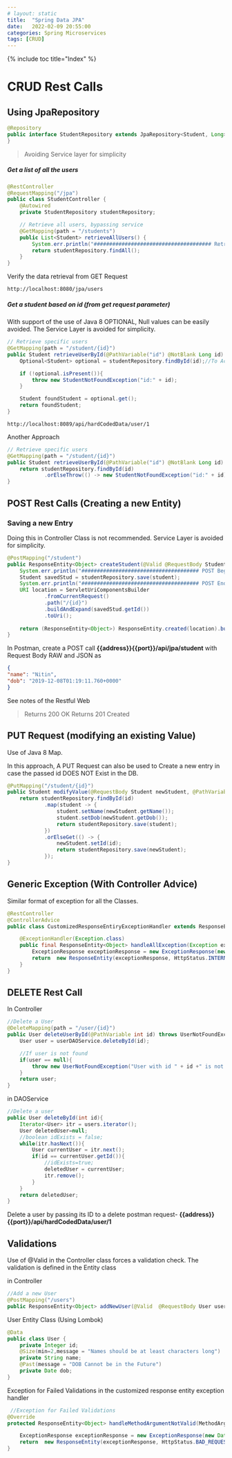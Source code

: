 ```yaml
---
# layout: static
title:  "Spring Data JPA"
date:   2022-02-09 20:55:00
categories: Spring Microservices
tags: [CRUD]
---
```

{% include toc title="Index" %}

# CRUD Rest Calls

## Using JpaRepository

```java
@Repository
public interface StudentRepository extends JpaRepository<Student, Long> {
}
```

> Avoiding Service layer for simplicity

##### Get a list of all the users
```java
@RestController
@RequestMapping("/jpa")
public class StudentController {
	@Autowired
	private StudentRepository studentRepository;

	// Retrieve all users, bypassing service
	@GetMapping(path = "/students")
	public List<Student> retrieveAllUsers() {
		System.err.println("###################################### Retrieving All Users ######################################");
		return studentRepository.findAll();
	}
}
```

Verify the data retrieval from GET Request
```
http://localhost:8080/jpa/users
```
##### Get a student based on id (from get request parameter)

With support of the use of Java 8 OPTIONAL, Null values can be easily avoided. The Service Layer is avoided for simplicity. 

```java
// Retrieve specific users
@GetMapping(path = "/student/{id}")
public Student retrieveUserById(@PathVariable("id") @NotBlank Long id) {
    Optional<Student> optional = studentRepository.findById(id);//To Accomodate Null return

    if (!optional.isPresent()){
        throw new StudentNotFoundException("id:" + id);
    }

    Student foundStudent = optional.get();
    return foundStudent;
}
```
```
http://localhost:8089/api/hardCodedData/user/1
```

Another Approach

```java
// Retrieve specific users
@GetMapping(path = "/student/{id}")
public Student retrieveUserById(@PathVariable("id") @NotBlank Long id) {
    return studentRepository.findById(id)
            .orElseThrow(() -> new StudentNotFoundException("id:" + id));
}
```

## POST Rest Calls (Creating a new Entity)

### Saving a new Entry

Doing this in Controller Class is not recommended. Service Layer is avoided for simplicity.
```java
@PostMapping("/student")
public ResponseEntity<Object> createStudent(@Valid @RequestBody Student student){
    System.err.println("###################################### POST Begins ######################################");
    Student savedStud = studentRepository.save(student);
    System.err.println("###################################### POST Ends ######################################");
    URI location = ServletUriComponentsBuilder
            .fromCurrentRequest()
            .path("/{id}")
            .buildAndExpand(savedStud.getId())
            .toUri();
    
    return (ResponseEntity<Object>) ResponseEntity.created(location).build();
}
```

In Postman, create a POST call **{{address}}{{port}}/api/jpa/student** with Request Body RAW and JSON as 
```json
{
"name": "Nitin",
"dob": "2019-12-08T01:19:11.760+0000"
}
```

See notes of the Restful Web

> Returns 200 OK
> Returns 201 Created


## PUT Request (modifying an existing Value) 

Use of Java 8 Map.

In this approach, A PUT Request can also be used to Create a new entry in case the passed id DOES NOT Exist in the DB.

```java
@PutMapping("/student/{id}")
public Student modifyValue(@RequestBody Student newStudent, @PathVariable Long id){
    return studentRepository.findById(id)
            .map(student -> {
                student.setName(newStudent.getName());
                student.setDob(newStudent.getDob());
                return studentRepository.save(student);
            })
            .orElseGet(() -> {
                newStudent.setId(id);
                return studentRepository.save(newStudent);
            });
}
```

## Generic Exception (With Controller Advice)

Similar format of exception for all the Classes.

```java
@RestController
@ControllerAdvice
public class CustomizedResponseEntiryExceptionHandler extends ResponseEntityExceptionHandler {

    @ExceptionHandler(Exception.class)
    public final ResponseEntity<Object> handleAllException(Exception ex, WebRequest request){
        ExceptionResponse exceptionResponse = new ExceptionResponse(new Date(), ex.getMessage(), request.getDescription(false));
        return  new ResponseEntity(exceptionResponse, HttpStatus.INTERNAL_SERVER_ERROR);
    }
}
```

## DELETE Rest Call

In Controller
```java
//Delete a User
@DeleteMapping(path = "/user/{id}")
public User deleteUserById(@PathVariable int id) throws UserNotFoundException {
    User user = userDAOService.deleteById(id);

    //If user is not found
    if(user == null){
        throw new UserNotFoundException("User with id " + id +" is not found");
    }
    return user;
}
```

in DAOService
```java
//Delete a user
public User deleteById(int id){
    Iterator<User> itr = users.iterator();
    User deletedUser=null;
    //boolean idExists = false;
    while(itr.hasNext()){
        User currentUser = itr.next();
        if(id == currentUser.getId()){
            //idExists=true;
            deletedUser = currentUser;
            itr.remove();
        }
    }
    return deletedUser;
}
```
Delete a user by passing its ID to a delete postman request- **{{address}}{{port}}/api/hardCodedData/user/1**


## Validations

Use of @Valid in the Controller class forces a validation check. The validation is defined in the Entity class

in Controller
```java
//Add a new User
@PostMapping("/users")
public ResponseEntity<Object> addNewUser(@Valid  @RequestBody User user){
```

User Entity Class (Using Lombok)
```java
@Data
public class User {
	private Integer id;
	@Size(min=2,message = "Names should be at least characters long")
	private String name;
	@Past(message = "DOB Cannot be in the Future")
	private Date dob;
}
```

Exception for Failed Validations in the customized response entity exception handler
```java
 //Exception for Failed Validations
@Override
protected ResponseEntity<Object> handleMethodArgumentNotValid(MethodArgumentNotValidException ex, HttpHeaders headers, HttpStatus status, WebRequest request){

    ExceptionResponse exceptionResponse = new ExceptionResponse(new Date(), "Validation Failed", ex.getBindingResult().toString());
    return  new ResponseEntity(exceptionResponse, HttpStatus.BAD_REQUEST);
}
```